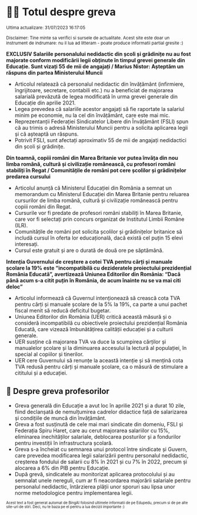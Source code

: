 # 👩‍🏫 Totul despre greva
<sub>Ultima actualizare: 31/07/2023 16:17:05</sub>

<sub>Disclaimer: Tine minte sa verifici si sursele de actualitate. Acest site este doar un instrument de indrumare: nu il lua ad litteram - poate produce informatii partial gresite :)</sub>

**EXCLUSIV Salariile personalului nedidactic din școli și grădinițe nu au fost majorate conform modificării legii obținute în timpul grevei generale din Educație. Sunt vizați 55 de mii de angajați / Marius Nistor: Așteptăm un răspuns din partea Ministerului Muncii**
- Articolul relatează că personalul nedidactic din învățământ (infirmiere, îngrijitoare, secretare, contabili etc.) nu a beneficiat de majorarea salarială prevăzută de legea modificată în urma grevei generale din Educație din aprilie 2021.
- Legea prevedea că salariile acestor angajați să fie raportate la salariul minim pe economie, nu la cel din învățământ, care este mai mic.
- Reprezentanții Federației Sindicatelor Libere din Învățământ (FSLI) spun că au trimis o adresă Ministerului Muncii pentru a solicita aplicarea legii și că așteaptă un răspuns.
- Potrivit FSLI, sunt afectați aproximativ 55 de mii de angajați nedidactici din școli și grădinițe.

**Din toamnă, copiii români din Marea Britanie vor putea învăța din nou limba română, cultură și civilizație românească, cu profesori români stabiliți în Regat / Comunitățile de români pot cere școlilor și grădinițelor predarea cursului**
- Articolul anunță că Ministerul Educației din România a semnat un memorandum cu Ministerul Educației din Marea Britanie pentru reluarea cursurilor de limba română, cultură și civilizație românească pentru copiii români din Regat.
- Cursurile vor fi predate de profesori români stabiliți în Marea Britanie, care vor fi selectați prin concurs organizat de Institutul Limbii Române (ILR).
- Comunitățile de români pot solicita școlilor și grădinițelor britanice să includă cursul în oferta lor educațională, dacă există cel puțin 15 elevi interesați.
- Cursul este gratuit și are o durată de două ore pe săptămână.

**Intenția Guvernului de creștere a cotei TVA pentru cărți și manuale școlare la 19% este “incompatibilă cu dezideratele proiectului prezidențial România Educată”, avertizează Uniunea Editorilor din România: “Dacă până acum s-a citit puțin în România, de acum înainte nu se va mai citi deloc”**
- Articolul informează că Guvernul intenționează să crească cota TVA pentru cărți și manuale școlare de la 5% la 19%, ca parte a unui pachet fiscal menit să reducă deficitul bugetar.
- Uniunea Editorilor din România (UER) critică această măsură și o consideră incompatibilă cu obiectivele proiectului prezidențial România Educată, care vizează îmbunătățirea calității educației și a culturii generale.
- UER susține că majorarea TVA va duce la scumpirea cărților și manualelor școlare și la diminuarea accesului la lectură al populației, în special al copiilor și tinerilor.
- UER cere Guvernului să renunțe la această intenție și să mențină cota TVA redusă pentru cărți și manuale școlare, ca o măsură de stimulare a cititului și a educației.

## 🏫 Despre greva profesorilor
- Greva generală din Educație a avut loc în aprilie 2021 și a durat 10 zile, fiind declanșată de nemulțumirea cadrelor didactice față de salarizarea și condițiile de muncă din învățământ.
- Greva a fost susținută de cele mai mari sindicate din domeniu, FSLI și Federația Spiru Haret, care au cerut majorarea salariilor cu 15%, eliminarea inechităților salariale, deblocarea posturilor și a fondurilor pentru investiții în infrastructura școlară.
- Greva s-a încheiat cu semnarea unui protocol între sindicate și Guvern, care prevedea modificarea legii salarizării pentru personalul nedidactic, creșterea fondului de salarii cu 8% în 2021 și cu 7% în 2022, precum și alocarea a 6% din PIB pentru Educație.
- După grevă, sindicatele au monitorizat aplicarea protocolului și au semnalat unele nereguli, cum ar fi neacordarea majorării salariale pentru personalul nedidactic, întârzierea plății unor sporuri sau lipsa unor norme metodologice pentru implementarea legii.


<sub><sub>Acest text a fost generat automat de BingAI folosind ultimele informatii de pe Edupedu, precum si de pe alte site-uri de stiri. Deci, nu te baza pe el pentru a lua decizii importante :)</sub></sub>